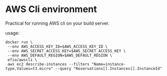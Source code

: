 # AWS Cli environment

Practical for running AWS cli on your build server.  

usage:
```
docker run \
 --env AWS_ACCESS_KEY_ID=$AWS_ACCESS_KEY_ID \
 --env AWS_SECRET_ACCESS_KEY=$AWS_SECRET_ACCESS_KEY \
 --env AWS_DEFAULT_REGION=$AWS_DEFAULT_REGION \
 efio/awscli \
 aws ec2 describe-instances --filters "Name=instance-type,Values=t3.micro" --query "Reservations[].Instances[].InstanceId"
```
